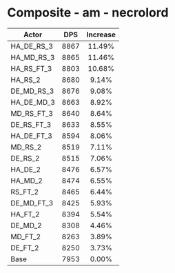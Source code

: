 # Composite - am - necrolord
| Actor | DPS | Increase |
|---|:---:|:---:|
|HA_DE_RS_3|8867|11.49%|
|HA_MD_RS_3|8865|11.46%|
|HA_RS_FT_3|8803|10.68%|
|HA_RS_2|8680|9.14%|
|DE_MD_RS_3|8676|9.08%|
|HA_DE_MD_3|8663|8.92%|
|MD_RS_FT_3|8640|8.64%|
|DE_RS_FT_3|8633|8.55%|
|HA_DE_FT_3|8594|8.06%|
|MD_RS_2|8519|7.11%|
|DE_RS_2|8515|7.06%|
|HA_DE_2|8476|6.57%|
|HA_MD_2|8474|6.55%|
|RS_FT_2|8465|6.44%|
|DE_MD_FT_3|8425|5.93%|
|HA_FT_2|8394|5.54%|
|DE_MD_2|8308|4.46%|
|MD_FT_2|8263|3.89%|
|DE_FT_2|8250|3.73%|
|Base|7953|0.00%|
